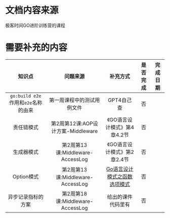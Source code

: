 # 文档内容来源

极客时间GO进阶训练营的课程

# 需要补充的内容

|知识点|问题来源|补充方式|是否完成|完成日期|
|:-:|:-:|:-:|:-:|:-:|
|`go:build e2e`作用和`e2e`名称的由来|第一周课程中的测试用例文件|GPT4自己查|否||
|责任链模式|第2周第12课:AOP设计方案-Middleware|《GO语言设计模式》第4章4.2节|否||
|生成器模式|第2周第13课:Middleware-AccessLog|《GO语言设计模式》第2章2.4节|否||
|Option模式|第2周第13课:Middleware-AccessLog|[Go语言设计模式之函数选项模式](https://www.liwenzhou.com/posts/Go/functional-options-pattern/)|否||
|异步记录指标的方案|第2周第18课:Middleware-AccessLog|给出的课件代码里有|否||